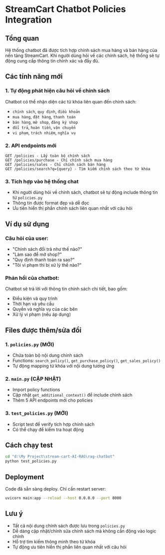 # StreamCart Chatbot Policies Integration

## Tổng quan
Hệ thống chatbot đã được tích hợp chính sách mua hàng và bán hàng của nền tảng StreamCart. Khi người dùng hỏi về các chính sách, hệ thống sẽ tự động cung cấp thông tin chính xác và đầy đủ.

## Các tính năng mới

### 1. Tự động phát hiện câu hỏi về chính sách
Chatbot có thể nhận diện các từ khóa liên quan đến chính sách:
- `chính sách`, `quy định`, `điều khoản`
- `mua hàng`, `đặt hàng`, `thanh toán`
- `bán hàng`, `mở shop`, `đăng ký shop`
- `đổi trả`, `hoàn tiền`, `vận chuyển`
- `vi phạm`, `trách nhiệm`, `nghĩa vụ`

### 2. API endpoints mới
```
GET /policies - Lấy toàn bộ chính sách
GET /policies/purchase - Chỉ chính sách mua hàng
GET /policies/sales - Chỉ chính sách bán hàng
GET /policies/search?q={query} - Tìm kiếm chính sách theo từ khóa
```

### 3. Tích hợp vào hệ thống chat
- Khi người dùng hỏi về chính sách, chatbot sẽ tự động include thông tin từ `policies.py`
- Thông tin được format đẹp và dễ đọc
- Ưu tiên hiển thị phần chính sách liên quan nhất với câu hỏi

## Ví dụ sử dụng

### Câu hỏi của user:
- "Chính sách đổi trả như thế nào?"
- "Làm sao để mở shop?"
- "Quy định thanh toán ra sao?"
- "Tôi vi phạm thì bị xử lý thế nào?"

### Phản hồi của chatbot:
Chatbot sẽ trả lời với thông tin chính sách chi tiết, bao gồm:
- Điều kiện và quy trình
- Thời hạn và yêu cầu
- Quyền và nghĩa vụ của các bên
- Xử lý vi phạm (nếu áp dụng)

## Files được thêm/sửa đổi

### 1. `policies.py` (MỚI)
- Chứa toàn bộ nội dung chính sách
- Functions: `search_policy()`, `get_purchase_policy()`, `get_sales_policy()`
- Tự động mapping từ khóa với nội dung tương ứng

### 2. `main.py` (CẬP NHẬT)
- Import policy functions
- Cập nhật `get_additional_context()` để include chính sách
- Thêm 5 API endpoints mới cho policies

### 3. `test_policies.py` (MỚI)
- Script test để verify tích hợp chính sách
- Có thể chạy để kiểm tra hoạt động

## Cách chạy test
```bash
cd "d:\My Project\stream-cart-AI-RAG\rag-chatbot"
python test_policies.py
```

## Deployment
Code đã sẵn sàng deploy. Chỉ cần restart server:
```bash
uvicorn main:app --reload --host 0.0.0.0 --port 8000
```

## Lưu ý
- Tất cả nội dung chính sách được lưu trong `policies.py` 
- Dễ dàng cập nhật/chỉnh sửa chính sách mà không cần động vào logic chính
- Hỗ trợ tìm kiếm thông minh theo từ khóa
- Tự động ưu tiên hiển thị phần liên quan nhất với câu hỏi
